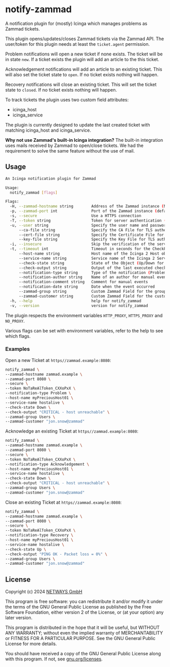 # notify-zammad

A notification plugin for (mostly) Icinga which manages problems as Zammad tickets.

This plugin opens/updates/closes Zammad tickets via the Zammad API. The user/token for this plugin needs at least the `ticket.agent` permission.

Problem notifications will open a new ticket if none exists. The ticket will be in state `new`. If a ticket exists the plugin will add an article to the this ticket.

Acknowledgement notifications will add an article to an existing ticket.
This will also set the ticket state to `open`.
If no ticket exists nothing will happen.

Recovery notifications will close an existing ticket.
This will set the ticket state to `closed`.
If no ticket exists nothing will happen.

To track tickets the plugin uses two custom field attributes:

- icinga_host
- icinga_service

The plugin is currently designed to update the last created ticket with matching icinga_host and icinga_service.

**Why not use Zammad's built-in Icinga integration?** The built-in integration uses mails received by Zammad to open/close tickets. We had the requirement to solve the same feature without the use of mail.

## Usage

```bash
An Icinga notification plugin for Zammad

Usage:
  notify_zammad [flags]

Flags:
  -H, --zammad-hostname string        Address of the Zammad instance (NOTIFY_ZAMMAD_HOSTNAME) (default "localhost")
  -p, --zammad-port int               Port of the Zammad instance (default 443)
  -s, --secure                        Use a HTTPS connection
  -T, --token string                  Token for server authentication (NOTIFY_ZAMMAD_TOKEN)
  -u, --user string                   Specify the user name and password for server authentication <user:password> (NOTIFY_ZAMMAD_BASICAUTH)
      --ca-file string                Specify the CA File for TLS authentication (NOTIFY_ZAMMAD_CA_FILE)
      --cert-file string              Specify the Certificate File for TLS authentication (NOTIFY_ZAMMAD_CERT_FILE)
      --key-file string               Specify the Key File for TLS authentication (NOTIFY_ZAMMAD_KEY_FILE)
  -i, --insecure                      Skip the verification of the server\'s TLS certificate
  -t, --timeout int                   Timeout in seconds for the CheckPlugin (default 30)
      --host-name string              Host name of the Icinga 2 Host object
      --service-name string           Service name of the Icinga 2 Service Object (optional for Host Notifications)
      --check-state string            State of the Object (Up/Down for hosts, OK/Warning/Critical/Unknown for services)
      --check-output string           Output of the last executed check
      --notification-type string      Type of the notification (Problem/Recovery/Acknowledgement)
      --notification-author string    Name of an author for manual events
      --notification-comment string   Comment for manual events
      --notification-date string      Date when the event occurred
      --zammad-group string           Custom Zammad Field for the group
      --zammad-customer string        Custom Zammad Field for the customer
  -h, --help                          help for notify_zammad
  -v, --version                       version for notify_zammad
```

The plugin respects the environment variables `HTTP_PROXY`, `HTTPS_PROXY` and `NO_PROXY`.

Various flags can be set with environment variables, refer to the help to see which flags.

### Examples

Open a new Ticket at `https//zammad.example:8080`:

```bash
notify_zammad \
--zammad-hostname zammad.example \
--zammad-port 8080 \
--secure \
--token NoTaReAlToken_CXXoPxX \
--notification-type Problem \
--host-name myPreciousHost01 \
--service-name hostalive \
--check-state Down \
--check-output "CRITICAL - host unreachable" \
--zammad-group Users \
--zammad-customer "jon.snow@zammad"
```

Acknowledge an existing Ticket at `https//zammad.example:8080`:

```bash
notify_zammad \
--zammad-hostname zammad.example \
--zammad-port 8080 \
--secure \
--token NoTaReAlToken_CXXoPxX \
--notification-type Acknowledgement \
--host-name myPreciousHost01 \
--service-name hostalive \
--check-state Down \
--check-output "CRITICAL - host unreachable" \
--zammad-group Users \
--zammad-customer "jon.snow@zammad"
```

Close an existing Ticket at `https//zammad.example:8080`:

```bash
notify_zammad \
--zammad-hostname zammad.example \
--zammad-port 8080 \
--secure \
--token NoTaReAlToken_CXXoPxX \
--notification-type Recovery \
--host-name myPreciousHost01 \
--service-name hostalive \
--check-state Up \
--check-output "PING OK - Packet loss = 0%" \
--zammad-group Users \
--zammad-customer "jon.snow@zammad"
```

## License

Copyright (c) 2024 [NETWAYS GmbH](mailto:info@netways.de)

This program is free software: you can redistribute it and/or modify it under the terms of the GNU General Public
License as published by the Free Software Foundation, either version 2 of the License, or
(at your option) any later version.

This program is distributed in the hope that it will be useful, but WITHOUT ANY WARRANTY; without even the implied
warranty of MERCHANTABILITY or FITNESS FOR A PARTICULAR PURPOSE. See the GNU General Public License for more details.

You should have received a copy of the GNU General Public License along with this program. If not,
see [gnu.org/licenses](https://www.gnu.org/licenses/).
